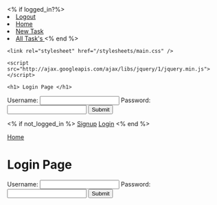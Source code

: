 <div class="navbar">
      <% if logged_in?%>
        <li class="nav-item">
        <a class="nav-link" href="/logout"> Logout </a>
        <li class="nav-item">
        <a class="nav-link" href='/'> Home </a>
        <li class="nav-item">
        <a class="nav-link" href='/tasks/new'> New Task </a>
        <li class="nav-item">
        <a class="nav-link" href="/tasks"> All Task's </a> 
      <% end %> 
    </div>

    <link rel="stylesheet" href="/stylesheets/main.css" />

    <script src="http://ajax.googleapis.com/ajax/libs/jquery/1/jquery.min.js"></script>

    <h1> Login Page </h1>

<form action='/users/login' method="POST">
  Username: <input type="text" name="username">
  Password: <input type="password" name="password">
  <input type="submit">
</form>

<% if not_logged_in %>
    <a class="nav-link" href="/users/signup">Signup</a>
    <a class="nav-link" href="/users/login">Login</a>
<% end %>

<a class="nav-link active" aria-current="page" href="/">Home<a>

<h1> Login Page </h1>

<form action='/users/login' method="POST">
  Username: <input type="text" name="username">
  Password: <input type="password" name="password">
  <input type="submit">
</form>